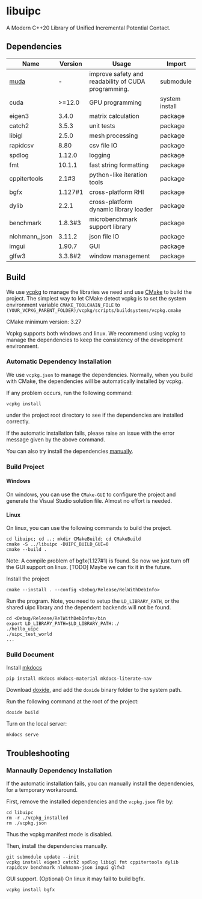 # libuipc
A Modern C++20 Library of Unified Incremental Potential Contact.

## Dependencies

| Name                                   | Version | Usage                                               | Import         |
| -------------------------------------- | ------- | --------------------------------------------------- | -------------- |
| [muda](https://github.com/MuGdxy/muda) | -       | improve safety and readability of CUDA programming. | submodule      |
| cuda                                   | >=12.0  | GPU programming                                     | system install |
| eigen3                                 | 3.4.0   | matrix calculation                                  | package        |
| catch2                                 | 3.5.3   | unit tests                                          | package        |
| libigl                                 | 2.5.0   | mesh processing                                     | package        |
| rapidcsv                               | 8.80    | csv file IO                                         | package        |
| spdlog                                 | 1.12.0  | logging                                             | package        |
| fmt                                    | 10.1.1  | fast string formatting                              | package        |
| cppitertools                           | 2.1#3   | python-like iteration tools                         | package        |
| bgfx                                   | 1.127#1 | cross-platform RHI                                  | package        |
| dylib                                  | 2.2.1   | cross-platform dynamic library loader               | package        |
| benchmark                              | 1.8.3#3 | microbenchmark support library                      | package        |
| nlohmann_json                          | 3.11.2  | json file IO                                        | package        |
| imgui                                  | 1.90.7  | GUI                                                 | package        |
| glfw3                                  | 3.3.8#2 | window management                                   | package        |

## Build
We use [vcpkg](https://github.com/microsoft/vcpkg) to manage the libraries we need and use [CMake](https://cmake.org/) to build the project. The simplest way to let CMake detect vcpkg is to set the system environment variable `CMAKE_TOOLCHAIN_FILE` to `(YOUR_VCPKG_PARENT_FOLDER)/vcpkg/scripts/buildsystems/vcpkg.cmake`

CMake minimum version: 3.27

Vcpkg supports both windows and linux. We recommend using vcpkg to manage the dependencies to keep the consistency of the development environment.

### Automatic Dependency Installation

We use `vcpkg.json` to manage the dependencies. Normally, when you build with CMake, the dependencies will be automatically installed by vcpkg.

If any problem occurs, run the following command:
```shell
vcpkg install
```
under the project root directory to see if the dependencies are installed correctly. 

If the automatic installation fails, please raise an issue with the error message given by the above command.

You can also try install the dependencies [manually](#manaully-dependency-installation).

### Build Project

#### Windows
On windows, you can use the `CMake-GUI` to configure the project and generate the Visual Studio solution file. Almost no effort is needed.

#### Linux
On linux, you can use the following commands to build the project.
```shell
cd libuipc; cd ..; mkdir CMakeBuild; cd CMakeBuild
cmake -S ../libuipc -DUIPC_BUILD_GUI=0
cmake --build .
```
Note: A compile problem of bgfx(1.127#1) is found. So now we just turn off the GUI support on linux. [TODO] Maybe we can fix it in the future.

Install the project
```shell
cmake --install . --config <Debug/Release/RelWithDebInfo>
```
Run the program.
Note, you need to setup the `LD_LIBRARY_PATH`, or the shared uipc library and the dependent backends will not be found.
```shell
cd <Debug/Release/RelWithDebInfo>/bin
export LD_LIBRARY_PATH=$LD_LIBRARY_PATH:./
./hello_uipc
./uipc_test_world
...
```

### Build Document

Install [mkdocs](https://www.mkdocs.org/)
```shell
pip install mkdocs mkdocs-material mkdocs-literate-nav
```

Download [doxide](https://www.doxide.org/installation/), and add the `doxide` binary folder to the system path.

Run the following command at the root of the project:
```shell
doxide build
```

Turn on the local server:
```shell
mkdocs serve
```

## Troubleshooting

### Mannaully Dependency Installation
If the automatic installation fails, you can manually install the dependencies, for a temporary workaround.

First, remove the installed dependencies and the `vcpkg.json` file by:
```shell
cd libuipc
rm -r ./vcpkg_installed
rm ./vcpkg.json
```
Thus the vcpkg manifest mode is disabled.

Then, install the dependencies manually.
```shell
git submodule update --init
vcpkg install eigen3 catch2 spdlog libigl fmt cppitertools dylib rapidcsv benchmark nlohmann-json imgui glfw3
```

GUI support. (Optional) On linux it may fail to build bgfx.
```shell
vcpkg install bgfx
```